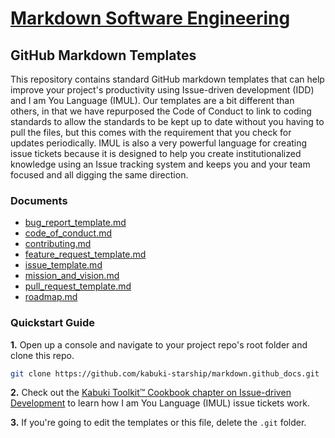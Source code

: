 # [Markdown Software Engineering](https://github.com/kabuki-starship/markdown.software_engineering)

## GitHub Markdown Templates

This repository contains standard GitHub markdown templates that can help improve your project's productivity using Issue-driven development (IDD) and I am You Language (IMUL). Our templates are a bit different than others, in that we have repurposed the Code of Conduct to link to coding standards to allow the standards to be kept up to date without you having to pull the files, but this comes with the requirement that you check for updates periodically. IMUL is also a very powerful language for creating issue tickets because it is designed to help you create institutionalized knowledge using an Issue tracking system and keeps you and your team focused and all digging the same direction.

### Documents

* [bug_report_template.md](./docs/bug_report_template.md)
* [code_of_conduct.md](./docs/code_of_conduct.md)
* [contributing.md](./docs/contributing.md)
* [feature_request_template.md](./docs/feature_request_template.md)
* [issue_template.md](./docs/issue_template.md)
* [mission_and_vision.md](./docs/mission_and_vision.md)
* [pull_request_template.md](./docs/pull_request_template.md)
* [roadmap.md](./docs/roadmap.md)

### Quickstart Guide

**1.** Open up a console and navigate to your project repo's root folder and clone this repo.

```BASH
git clone https://github.com/kabuki-starship/markdown.github_docs.git
```

**2.** Check out the [Kabuki Toolkit™ Cookbook chapter on Issue-driven Development](https://github.com/kabuki-starship/kabuki.toolkit.cookbook/tree/master/idd) to learn how I am You Language (IMUL) issue tickets work.

**3.** If you're going to edit the templates or this file, delete the `.git` folder.
